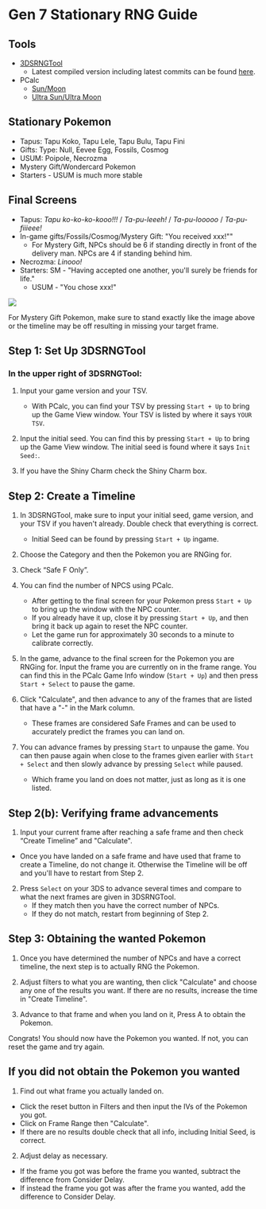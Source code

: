 # Gen 7 Stationary RNG Guide

## Tools
- [3DSRNGTool](https://github.com/wwwwwwzx/3DSRNGTool/releases)
    - Latest compiled version including latest commits can be found [here](https://ci.appveyor.com/project/wwwwwwzx/3dsrngtool/build/artifacts).
- PCalc
    - [Sun/Moon](https://gbatemp.net/threads/wip-pokecalcntr-iv-and-nature-overlay-plugin-for-sun-and-moon.460524/)
    - [Ultra Sun/Ultra Moon](https://gbatemp.net/threads/pcalc-usum-the-rng-plugin-for-ultra-sun-and-ultra-moon.489643/)

## Stationary Pokemon
  - Tapus: Tapu Koko, Tapu Lele, Tapu Bulu, Tapu Fini
  - Gifts: Type: Null, Eevee Egg, Fossils, Cosmog
  - USUM: Poipole, Necrozma
  - Mystery Gift/Wondercard Pokemon
  - Starters - USUM is much more stable

## Final Screens
  - Tapus: _Tapu ko-ko-ko-kooo!!!_ / _Ta-pu-leeeh!_ / _Ta-pu-looooo_ / _Ta-pu-fiiieee!_
  - In-game gifts/Fossils/Cosmog/Mystery Gift: "You received xxx!""
    - For Mystery Gift, NPCs should be 6 if standing directly in front of the delivery man. NPCs are 4 if standing behind him.
  - Necrozma: _Linooo!_
  - Starters: SM - "Having accepted one another, you'll surely be friends for life."
    - USUM - "You chose xxx!"

![](https://imgur.com/wmpzsKN)

For Mystery Gift Pokemon, make sure to stand exactly like the image above or the timeline may be off resulting in missing your target frame.    

## Step 1: Set Up 3DSRNGTool

### In the upper right of 3DSRNGTool:
1. Input your game version and your TSV.
    - With PCalc, you can find your TSV by pressing `Start + Up` to bring up the Game View window. Your TSV is listed by where it says `YOUR TSV`.

2. Input the initial seed. You can find this by pressing `Start + Up` to bring up the Game View window. The initial seed is found where it says `Init Seed:`.

3. If you have the Shiny Charm check the Shiny Charm box.

## Step 2: Create a Timeline
1. In 3DSRNGTool, make sure to input your initial seed, game version, and your TSV if you haven't already. Double check that everything is correct.
    - Initial Seed can be found by pressing `Start + Up` ingame.

2. Choose the Category and then the Pokemon you are RNGing for.

3. Check “Safe F Only”.

4. You can find the number of NPCS using PCalc.
    - After getting to the final screen for your Pokemon press `Start + Up` to bring up the window with the NPC counter.
    - If you already have it up, close it by pressing `Start + Up`, and then bring it back up again to reset the NPC counter.
    - Let the game run for approximately 30 seconds to a minute to calibrate correctly.

5. In the game, advance to the final screen for the Pokemon you are RNGing for. Input the frame you are currently on in the frame range. You can find this in the PCalc Game Info window (`Start + Up`) and then press `Start + Select` to pause the game.

6. Click "Calculate", and then advance to any of the frames that are listed that have a "-" in the Mark column.
    - These frames are considered Safe Frames and can be used to accurately predict the frames you can land on.

7. You can advance frames by pressing `Start` to unpause the game. You can then pause again when close to the frames given earlier with `Start + Select` and then slowly advance by pressing `Select` while paused.
    - Which frame you land on does not matter, just as long as it is one listed.

## Step 2(b): Verifying frame advancements

1. Input your current frame after reaching a safe frame and then check “Create Timeline” and "Calculate".
  - Once you have landed on a safe frame and have used that frame to create a Timeline, do not change it. Otherwise the Timeline will be off and you'll have to restart from Step 2.

2. Press `Select` on your 3DS to advance several times and compare to what the next frames are given in 3DSRNGTool.
    - If they match then you have the correct number of NPCs.
    - If they do not match, restart from beginning of Step 2.

## Step 3: Obtaining the wanted Pokemon

1. Once you have determined the number of NPCs and have a correct timeline, the next step is to actually RNG the Pokemon.

2. Adjust filters to what you are wanting, then click "Calculate" and choose any one of the results you want. If there are no results, increase the time in "Create Timeline".

3. Advance to that frame and when you land on it, Press A to obtain the Pokemon.

Congrats! You should now have the Pokemon you wanted. If not, you can reset the game and try again.

## If you did not obtain the Pokemon you wanted

1. Find out what frame you actually landed on.
  - Click the reset button in Filters and then input the IVs of the Pokemon you got.
  - Click on Frame Range then "Calculate".
  - If there are no results double check that all info, including Initial Seed, is correct.

2. Adjust delay as necessary.
  - If the frame you got was before the frame you wanted, subtract the difference from Consider Delay.
  - If instead the frame you got was after the frame you wanted, add the difference to Consider Delay.
